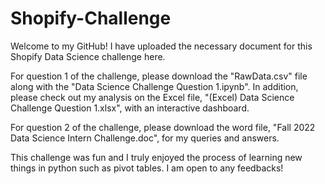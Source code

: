 # Shopify-Challenge

Welcome to my GitHub! I have uploaded the necessary document for this Shopify Data Science challenge here. 

For question 1 of the challenge, please download the "RawData.csv" file along with the "Data Science Challenge Question 1.ipynb". In addition, please check out my analysis on the Excel file, "(Excel) Data Science Challenge Question 1.xlsx", with an interactive dashboard. 

For question 2 of the challenge, please download the word file, "Fall 2022 Data Science Intern Challenge.doc", for my queries and answers.

This challenge was fun and I truly enjoyed the process of learning new things in python such as pivot tables. I am open to any feedbacks!
